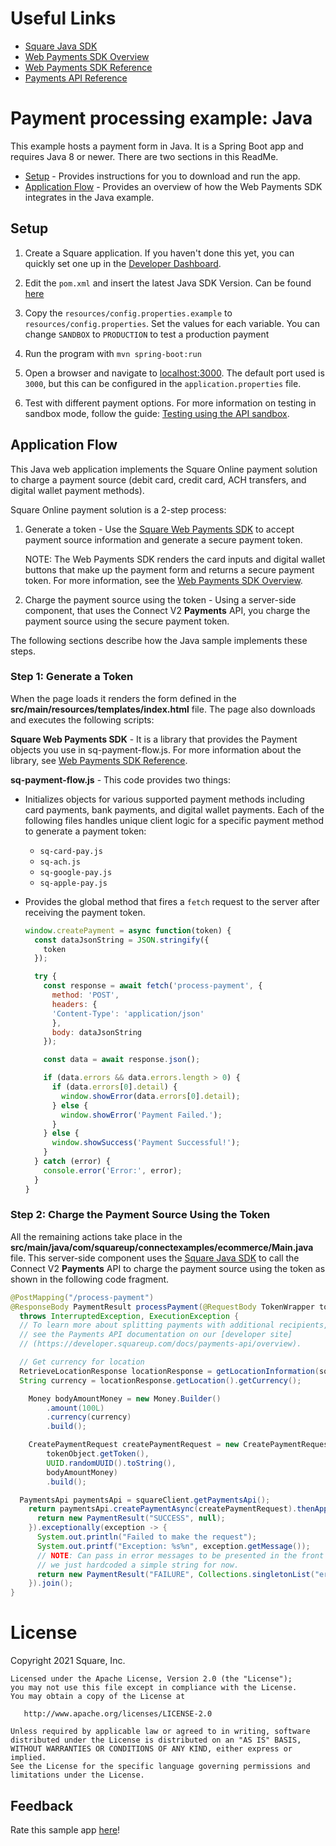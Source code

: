 # Useful Links

- [Square Java SDK](https://developer.squareup.com/docs/sdks/java)
- [Web Payments SDK Overview](https://developer.squareup.com/docs/web-payments/overview)
- [Web Payments SDK Reference](https://developer.squareup.com/reference/sdks/web/payments)
- [Payments API Reference](https://developer.squareup.com/reference/square/payments-api)

# Payment processing example: Java

This example hosts a payment form in Java. It is a Spring Boot app and requires Java 8 or newer. There are two sections in this ReadMe.

- [Setup](#setup) - Provides instructions for you to download and run the app.
- [Application Flow](#application-flow) - Provides an overview of how the Web Payments SDK integrates in the Java example.

## Setup

1. Create a Square application. If you haven't done this yet, you can quickly set one up in the [Developer Dashboard](https://developer.squareup.com/apps).

1. Edit the `pom.xml` and insert the latest Java SDK Version. Can be found [here](https://developer.squareup.com/docs/sdks/java)

1. Copy the `resources/config.properties.example` to `resources/config.properties`. Set the values for each variable. You can change `SANDBOX` to `PRODUCTION` to test a production payment

1. Run the program with `mvn spring-boot:run`
    
1. Open a browser and navigate to [localhost:3000](http://localhost:3000). The default port used is `3000`, but this can be configured in the `application.properties` file.

1. Test with different payment options. For more information on testing in sandbox mode, follow the guide: [Testing using the API sandbox](https://developer.squareup.com/docs/testing/sandbox).


## Application Flow

This Java web application implements the Square Online payment solution to charge a payment source (debit card, credit card, ACH transfers, and digital wallet payment methods).

Square Online payment solution is a 2-step process:

1. Generate a token - Use the [Square Web Payments SDK](https://developer.squareup.com/reference/sdks/web/payments) to accept payment source information and generate a secure payment token.

   NOTE: The Web Payments SDK renders the card inputs and digital wallet buttons that make up the payment form and returns a secure payment token. For more information, see the [Web Payments SDK Overview](https://developer.squareup.com/docs/web-payments/overview).

2. Charge the payment source using the token - Using a server-side component, that uses the Connect V2
   **Payments** API, you charge the payment source using the secure payment token.

The following sections describe how the Java sample implements these steps.

### Step 1: Generate a Token

When the page loads it renders the form defined in the **src/main/resources/templates/index.html** file. The page also downloads and executes the following scripts:

**Square Web Payments SDK** - It is a library that provides the Payment objects you use in sq-payment-flow.js. For more information about the library, see [Web Payments SDK Reference](https://developer.squareup.com/reference/sdks/web/payments).

**sq-payment-flow.js** - This code provides two things:

- Initializes objects for various supported payment methods including card payments, bank payments, and digital wallet payments. Each of the following files handles unique client logic for a specific payment method to generate a payment token:

  - `sq-card-pay.js`
  - `sq-ach.js`
  - `sq-google-pay.js`
  - `sq-apple-pay.js`

- Provides the global method that fires a `fetch` request to the server after receiving the payment token.
  ```javascript
  window.createPayment = async function(token) {
    const dataJsonString = JSON.stringify({
      token
    });

    try {
      const response = await fetch('process-payment', {
        method: 'POST',
        headers: {
        'Content-Type': 'application/json'
        },
        body: dataJsonString
      });

      const data = await response.json();

      if (data.errors && data.errors.length > 0) {
        if (data.errors[0].detail) {
          window.showError(data.errors[0].detail);
        } else {
          window.showError('Payment Failed.');
        }
      } else {
        window.showSuccess('Payment Successful!');
      }
    } catch (error) {
      console.error('Error:', error);
    }
  }
  ```

### Step 2: Charge the Payment Source Using the Token

All the remaining actions take place in the **src/main/java/com/squareup/connectexamples/ecommerce/Main.java** file. 
This server-side component uses the [Square Java SDK](https://developer.squareup.com/docs/sdks/java) 
to call the Connect V2 **Payments** API to charge the payment source using the token as shown in the following code fragment.

```java
@PostMapping("/process-payment")
@ResponseBody PaymentResult processPayment(@RequestBody TokenWrapper tokenObject)
  throws InterruptedException, ExecutionException {
  // To learn more about splitting payments with additional recipients,
  // see the Payments API documentation on our [developer site]
  // (https://developer.squareup.com/docs/payments-api/overview).

  // Get currency for location
  RetrieveLocationResponse locationResponse = getLocationInformation(squareClient).get();
  String currency = locationResponse.getLocation().getCurrency();

    Money bodyAmountMoney = new Money.Builder()
        .amount(100L)
        .currency(currency)
        .build();

    CreatePaymentRequest createPaymentRequest = new CreatePaymentRequest.Builder(
        tokenObject.getToken(),
        UUID.randomUUID().toString(),
        bodyAmountMoney)
        .build();

  PaymentsApi paymentsApi = squareClient.getPaymentsApi();
    return paymentsApi.createPaymentAsync(createPaymentRequest).thenApply(result -> {
      return new PaymentResult("SUCCESS", null);
    }).exceptionally(exception -> {
      System.out.println("Failed to make the request");
      System.out.printf("Exception: %s%n", exception.getMessage());
      // NOTE: Can pass in error messages to be presented in the front end. For simplicity,
      // we just hardcoded a simple string for now.
      return new PaymentResult("FAILURE", Collections.singletonList("errorMessage"));
    }).join();
}
```
  

# License

Copyright 2021 Square, Inc.
​
```
Licensed under the Apache License, Version 2.0 (the "License");
you may not use this file except in compliance with the License.
You may obtain a copy of the License at
​
   http://www.apache.org/licenses/LICENSE-2.0
​
Unless required by applicable law or agreed to in writing, software
distributed under the License is distributed on an "AS IS" BASIS,
WITHOUT WARRANTIES OR CONDITIONS OF ANY KIND, either express or implied.
See the License for the specific language governing permissions and
limitations under the License.
```

## Feedback
Rate this sample app [here](https://delighted.com/t/Z1xmKSqy)!
